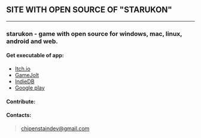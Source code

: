## SITE WITH OPEN SOURCE OF "STARUKON"
* * *
### starukon - game with open source for windows, mac, linux, android and web.
#### Get executable of app:
* [Itch.io](https://thehyenastudio.itch.io/starukon)
* [GameJolt](https://gamejolt.com/games/starukon/410288)
* [IndieDB](https://www.indiedb.com/games/starukon)
* [Google play](https://play.google.com/store/apps/details?id=com.thehyenastudio.starukon)

#### Contribute:

#### Contacts:
> chipenstaindev@gmail.com
